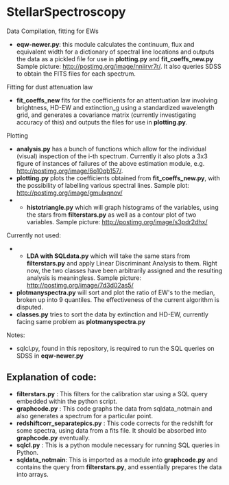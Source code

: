 StellarSpectroscopy
===================

Data Compilation, fitting for EWs
* **eqw-newer.py**: this module calculates the continuum, flux and equivalent width for a dictionary of spectral line locations and outputs the data as a pickled file for use in **plotting.py** and **fit_coeffs_new.py** Sample picture: http://postimg.org/image/nniirvr7r/. It also queries SDSS to obtain the FITS files for each spectrum.

Fitting for dust attenuation law
* **fit_coeffs_new** fits for the coefficients for an attentuation law involving brightness, HD-EW and extinction_g using a standardized wavelength grid, and generates a covariance matrix (currently investigating accuracy of this) and outputs the files for use in **plotting.py**.

Plotting
* **analysis.py** has a bunch of functions which allow for the individual (visual) inspection of the i-th spectrum. Currently it also plots a 3x3 figure of instances of failures of the above estimation module, e.g. http://postimg.org/image/6o10qb157/.
* **plotting.py** plots the coefficients obtained from **fit_coeffs_new.py**, with the possibility of labelling various spectral lines. Sample plot: http://postimg.org/image/gmulxqnov/
* * **histotriangle.py** which will graph histograms of the variables, using the stars from **filterstars.py** as well as a contour plot of two variables. Sample picture: http://postimg.org/image/s3pdr2dhx/

Currently not used:
* * **LDA with SQLdata.py** which will take the same stars from **filterstars.py** and apply Linear Discriminant Analysis to them. Right now, the two classes have been arbitrarily assigned and the resulting analysis is meaningless. Sample picture: http://postimg.org/image/7d3d02as5/
* **plotmanyspectra.py** will sort and plot the ratio of EW's to the median, broken up into 9 quantiles. The effectiveness of the current algorithm is disputed.
* **classes.py** tries to sort the data by extinction and HD-EW, currently facing same problem as **plotmanyspectra.py**

Notes:
* sqlcl.py, found in this repository, is required to run the SQL queries on SDSS in **eqw-newer.py**

Explanation of code:
-------------------
* **filterstars.py** : This filters for the calibration star using a SQL query embedded within the python script.
* **graphcode.py** : This code graphs the data from sqldata_notmain and also generates a spectrum for a particular point.
* **redshiftcorr_separatepics.py** : This code corrects for the redshift for some spectra, using data from a fits file. It should be absorbed into **graphcode.py** eventually.
* **sqlcl.py** : This is a python module necessary for running SQL queries in Python.
* **sqldata_notmain**: This is imported as a module into **graphcode.py** and contains the query from **filterstars.py**, and essentially prepares the data into arrays.


